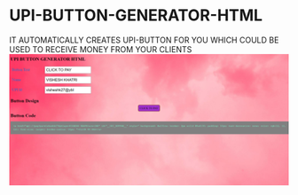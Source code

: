 # UPI-BUTTON-GENERATOR-HTML
IT AUTOMATICALLY CREATES UPI-BUTTON FOR YOU WHICH COULD BE USED TO RECEIVE MONEY FROM YOUR CLIENTS
![alt text](https://github.com/visheshk27/UPI-BUTTON-GENERATOR-HTML/blob/main/UPI.PNG)
